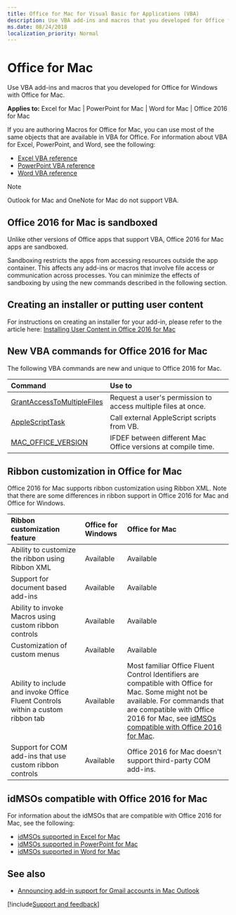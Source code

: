 ```yaml
---
title: Office for Mac for Visual Basic for Applications (VBA)
description: Use VBA add-ins and macros that you developed for Office for Windows with Office for Mac.
ms.date: 08/24/2018
localization_priority: Normal
---
```


# Office for Mac

Use VBA add-ins and macros that you developed for Office for Windows with Office for Mac.

**Applies to:** Excel for Mac | PowerPoint for Mac | Word for Mac | Office 2016 for Mac

If you are authoring Macros for Office for Mac, you can use most of the same objects that are available in VBA for Office. For information about VBA for Excel, PowerPoint, and Word, see the following:

- [Excel VBA reference](https://msdn.microsoft.com/library/ee861528.aspx)
- [PowerPoint VBA reference](https://msdn.microsoft.com/library/ee861525.aspx)
- [Word VBA reference](https://msdn.microsoft.com/library/ee861527.aspx)

> [!NOTE] 
> Outlook for Mac and OneNote for Mac do not support VBA. 

## Office 2016 for Mac is sandboxed

Unlike other versions of Office apps that support VBA, Office 2016 for Mac apps are sandboxed.

Sandboxing restricts the apps from accessing resources outside the app container. This affects any add-ins or macros that involve file access or communication across processes. You can minimize the effects of sandboxing by using the new commands described in the following section.

## Creating an installer or putting user content

For instructions on creating an installer for your add-in, please refer to the article here:  [Installing User Content in Office 2016 for Mac](https://macadmins.software/docs/UserContentIn2016.pdf) 

## New VBA commands for Office 2016 for Mac

The following VBA commands are new and unique to Office 2016 for Mac.

|Command|Use to|
|:-----|:-----|
|[GrantAccessToMultipleFiles](../../Office-Mac/GrantAccessToMultipleFiles.md)|Request a user's permission to access multiple files at once.|
|[AppleScriptTask](../../Office-Mac/AppleScriptTask.md)|Call external AppleScript scripts from VB.|
|[MAC_OFFICE_VERSION](../../Office-Mac/MacOfficeVersion.md)|IFDEF between different Mac Office versions at compile time.|

## Ribbon customization in Office for Mac

Office 2016 for Mac supports ribbon customization using Ribbon XML. Note that there are some differences in ribbon support in Office 2016 for Mac and Office for Windows.

|Ribbon customization feature|Office for Windows|Office for Mac|
|:-----|:-----|:-----|
|Ability to customize the ribbon using Ribbon XML|Available|Available|
|Support for document based add-ins|Available|Available|
|Ability to invoke Macros using custom ribbon controls|Available|Available|
|Customization of custom menus|Available|Available|
|Ability to include and invoke Office Fluent Controls within a custom ribbon tab|Available|Most familiar Office Fluent Control Identifiers are compatible with Office for Mac. Some might not be available. For commands that are compatible with Office 2016 for Mac, see [idMSOs compatible with Office 2016 for Mac](#idMSOs-compatible-with-Office-2016-for-Mac).|
|Support for COM add-ins that use custom ribbon controls|Available|Office 2016 for Mac doesn't support third-party COM add-ins.| 

<a name="idMSOs-compatible-with-Office-2016-for-Mac"></a>

## idMSOs compatible with Office 2016 for Mac

For information about the idMSOs that are compatible with Office 2016 for Mac, see the following:

- [idMSOs supported in Excel for Mac](../../Office-Mac/idMSOExcelMac.md)
- [idMSOs supported in PowerPoint for Mac](../../Office-Mac/idMSOPowerPointMac.md)
- [idMSOs supported in Word for Mac](../../Office-Mac/idMSOWordMac.md)

## See also

- [Announcing add-in support for Gmail accounts in Mac Outlook](https://developer.microsoft.com/office/blogs/announcing-add-in-support-for-gmail-accounts-in-mac-outlook)



[!include[Support and feedback](~/includes/feedback-boilerplate.md)]
